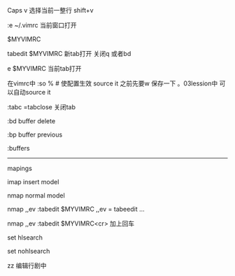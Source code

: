 Caps v 选择当前一整行 shift+v

:e ~/.vimrc 当前窗口打开

$MYVIMRC

tabedit  $MYVIMRC  新tab打开 关闭q 或者bd

e $MYVIMRC  当前tab打开

在vimrc中 :so % \# 使配置生效 source it  之前先要w 保存一下 。03lession中 可以自动source it

:tabc =tabclose 关闭tab

:bd buffer delete

:bp buffer previous

:buffers 



---

mapings

imap insert model

nmap normal model

nmap ,,ev :tabedit $MYVIMRC        ,,ev = tabeedit ...

nmap ,,ev :tabedit $MYVIMRC&lt;cr&gt;   加上回车

set hlsearch

set nohlsearch

zz  编辑行剧中



